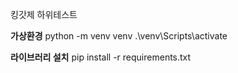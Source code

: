 킹갓제
하위테스트

**가상환경**
python -m venv venv
.\venv\Scripts\activate

**라이브러리 설치**
pip install -r requirements.txt